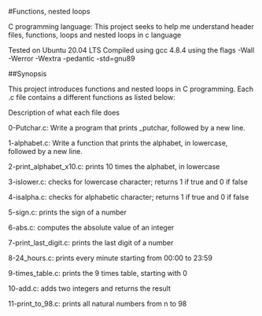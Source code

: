 #Functions, nested loops

C programming language: This project seeks to help me understand header files, functions, loops and nested loops in c language

Tested on Ubuntu 20.04 LTS
Compiled using gcc 4.8.4 using the flags -Wall -Werror -Wextra -pedantic -std=gnu89

##Synopsis

This project introduces functions and nested loops in C programming. Each .c file contains a different functions as listed below:

Description of what each file does

0-Putchar.c: Write a program that prints _putchar, followed by a new line.

1-alphabet.c: Write a function that prints the alphabet, in lowercase, followed by a new line.

2-print_alphabet_x10.c: prints 10 times the alphabet, in lowercase

3-islower.c: checks for lowercase character; returns 1 if true and 0 if false

4-isalpha.c: checks for alphabetic character; returns 1 if true and 0 if false

5-sign.c: prints the sign of a number

6-abs.c: computes the absolute value of an integer

7-print_last_digit.c: prints the last digit of a number

8-24_hours.c: prints every minute starting from 00:00 to 23:59

9-times_table.c: prints the 9 times table, starting with 0

10-add.c: adds two integers and returns the result

11-print_to_98.c: prints all natural numbers from n to 98
